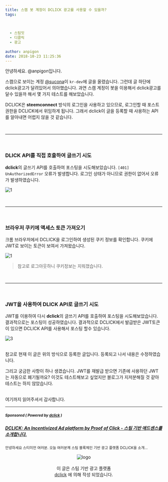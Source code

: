 ```yaml
---
title: 스캠 봇 계정이 DCLICK 광고를 사용할 수 있을까?
tags:
  
  
  
  - 스팀잇
  - 디클릭
  - 광고
  
author: anpigon
date: 2018-10-23 11:25:36
---
```


안녕하세요. @anpigon입니다.

스캠으로 보이는 계정 [@sucona](https://steemit.com/dclick/@sucona/wdice--1540183777029)이 `kr-dev`에 글을 올렸습니다. 그런데 글 하단에 dclick광고가 달려있어서 의아했습니다. 과연 스캠 계정이 봇을 이용해서 dclick광고를 달수 있을까 해서 몇 가지 테스트를 해보았습니다. 

DCLICK은 **steemconnect** 방식의 로그인을 사용하고 있으므로,  로그인할 때 포스트 권한을 DCLICK에서 위임하게 됩니다. 그래서 dclick이 글을 등록할 때 사용하는 API를 알아내면 어렵지 않을 것 같습니다.

<br><hr><br>

### DLICK API를 직접 호출하여 글쓰기 시도

**dclick**의 글쓰기 API를 호출하여 포스팅을 시도해보았습니다. `[401] UnAuthorizedError` 오류가 발생합니다. 로그인 상태가 아니므로 권한이 없어서 오류가 발생하였습니다.

![1](https://files.steempeak.com/file/steempeak/anpigon/nqylSj8o-ECA09CEBAAA920EC9786EC9D8C34.png)

<br><hr><br>

### 브라우저 쿠키에 액세스 토큰 가져오기

크롬 브라우저에서 DCLICK을 로그인하여 생성된 쿠키 정보를 확인합니다. 쿠키에 JWT로 보이는 토큰이 보여서 가져왔습니다. 

![1](https://files.steempeak.com/file/steempeak/anpigon/OXM0Ujax-ECA09CEBAAA920EC9786EC9D8C4343222.png) 
> 참고로 로그아웃하니 쿠키정보는 지워졌습니다.

<br><hr><br>

### JWT을 사용하여 DLICK API로 글쓰기 시도

JWT를 이용하여 다시 **dclick**의 글쓰기 API를 호출하여 포스팅을 시도해보았습니다. 결과적으로는 포스팅이 성공하였습니다. 결과적으로 DCLICK에서 발급받은 JWT토큰이 있으면 DCLICK API를 사용해서 포스팅 할수 있습니다.

![3](https://files.steempeak.com/file/steempeak/anpigon/uefZS9h0-ECA09CEBAAA920EC9786EC9D8C4343.png)



<br>참고로 현재 이 글은 위의 방식으로 등록한 글입니다. 등록되고 나서 내용은 수정하였습니다.

그리고 궁금한 사항이 하나 생겼습니다. JWT를 재발급 받으면 기존에 사용하던 JWT는 자동으로 폐기될까요? 이것도 테스트해보고 싶었지만 블로그가 지저분해질 것 같아 테스트는 하지 않았습니다.

<br>여기까지 읽어주셔서 감사합니다.

***
#####  <sub> **Sponsored ( Powered by [dclick](https://www.dclick.io) )** </sub>
##### [DCLICK: An Incentivized Ad platform by Proof of Click - 스팀 기반 애드센스를 소개합니다.](https://api.dclick.io/v1/c?x=eyJhbGciOiJIUzI1NiIsInR5cCI6IkpXVCJ9.eyJjIjoiYW5waWdvbiIsInMiOiJ0ZXN0LTE1NDAyNjE1MzM5MDciLCJhIjpbMV0sInVybCI6Imh0dHBzOi8vc3RlZW1pdC5jb20vZGNsaWNrL0BkY2xpY2svZGNsaWNrLWFuLWluY2VudGl2aXplZC1hZC1wbGF0Zm9ybS1ieS1wcm9vZi1vZi1jbGljay0iLCJpYXQiOjE1NDAyNjE1MzMsImV4cCI6MTg1NTYyMTUzM30.Y-a1jOFNy3T7IMhQ0BIV3Tn5hcuoTcoFj1w4jQmOkl4)
<sup>안녕하세요 스티미언 여러분. 오늘 여러분께 스팀 블록체인 기반 광고 플랫폼 DCLICK을 소개...</sup>
<br><center>![logo](https://steemitimages.com/200x100/https://cdn.steemitimages.com/DQmbjkrc5UT4GgZXygAnS3mLrboAy7Y8gr7R7guB8HG3f5n/logopad500.png)<br><br>이 글은 스팀 기반 광고 플랫폼<br>[dclick](https://www.dclick.io) 에 의해 작성 되었습니다.</center>
